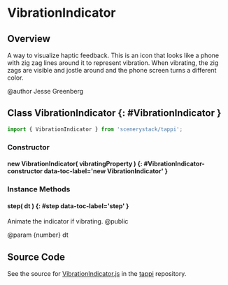 # VibrationIndicator

## Overview

A way to visualize haptic feedback. This is an icon that looks like a phone with zig zag lines around it to
represent vibration. When vibrating, the zig zags are visible and jostle around and the phone screen turns
a different color.

@author Jesse Greenberg

## Class VibrationIndicator {: #VibrationIndicator }


```js
import { VibrationIndicator } from 'scenerystack/tappi';
```
### Constructor

#### new VibrationIndicator( vibratingProperty ) {: #VibrationIndicator-constructor data-toc-label='new VibrationIndicator' }

### Instance Methods

#### step( dt ) {: #step data-toc-label='step' }

Animate the indicator if vibrating.
@public

@param {number} dt



## Source Code

See the source for [VibrationIndicator.js](https://github.com/phetsims/tappi/blob/main/js/view/VibrationIndicator.js) in the [tappi](https://github.com/phetsims/tappi) repository.
